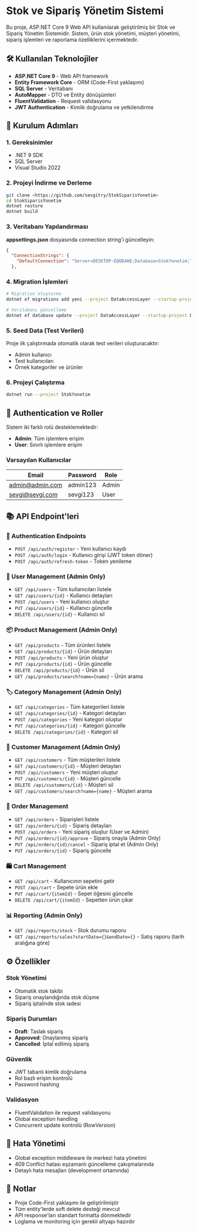 # Stok ve Sipariş Yönetim Sistemi

Bu proje, ASP.NET Core 9 Web API kullanılarak geliştirilmiş bir Stok ve Sipariş Yönetim Sistemidir. Sistem, ürün stok yönetimi, müşteri yönetimi, sipariş işlemleri ve raporlama özelliklerini içermektedir.

## 🛠️ Kullanılan Teknolojiler

- **ASP.NET Core 9** - Web API framework
- **Entity Framework Core** - ORM (Code-First yaklaşımı)
- **SQL Server** - Veritabanı
- **AutoMapper** - DTO ve Entity dönüşümleri
- **FluentValidation** - Request validasyonu
- **JWT Authentication** - Kimlik doğrulama ve yetkilendirme


## 🚀 Kurulum Adımları

### 1. Gereksinimler
- .NET 9 SDK
- SQL Server 
- Visual Studio 2022 

### 2. Projeyi İndirme ve Derleme
```bash
git clone <https://github.com/sevgitry/StokSiparisYonetim>
cd StokSiparisYonetim
dotnet restore
dotnet build
```

### 3. Veritabanı Yapılandırması

**appsettings.json** dosyasında connection string'i güncelleyin:
```json
{
  "ConnectionStrings": {
    "DefaultConnection": "Server=DESKTOP-EQOD4HE;Database=StokYonetim;Trusted_Connection=True;TrustServerCertificate=True;"
  },
```



### 4. Migration İşlemleri

```bash
# Migration oluşturma
dotnet ef migrations add yeni --project DataAccessLayer --startup-project DataAccessLayer

# Veritabanı güncelleme
dotnet ef database update --project DataAccessLayer --startup-project DataAccessLayer

```
### 5. Seed Data (Test Verileri)

Proje ilk çalıştırmada otomatik olarak test verileri oluşturacaktır:
- Admin kullanıcı
- Test kullanıcıları
- Örnek kategoriler ve ürünler

### 6. Projeyi Çalıştırma

```bash
dotnet run --project StokYonetim
```


## 🔐 Authentication ve Roller

Sistem iki farklı rolü desteklemektedir:

- **Admin**: Tüm işlemlere erişim
- **User**: Sınırlı işlemlere erişim

### Varsayılan Kullanıcılar

| Email | Password | Role |
|-------|----------|------|
| admin@admin.com | admin123 | Admin |
| sevgi@sevgi.com | sevgi123 | User |

## 📚 API Endpoint'leri

### 🔐 Authentication Endpoints

- `POST /api/auth/register` - Yeni kullanıcı kaydı
- `POST /api/auth/login` - Kullanıcı girişi (JWT token döner)
- `POST /api/auth/refresh-token` - Token yenileme

### 👥 User Management (Admin Only)

- `GET /api/users` - Tüm kullanıcıları listele
- `GET /api/users/{id}` - Kullanıcı detayları
- `POST /api/users` - Yeni kullanıcı oluştur
- `PUT /api/users/{id}` - Kullanıcı güncelle
- `DELETE /api/users/{id}` - Kullanıcı sil

### 📦 Product Management (Admin Only)

- `GET /api/products` - Tüm ürünleri listele 
- `GET /api/products/{id}` - Ürün detayları
- `POST /api/products` - Yeni ürün oluştur
- `PUT /api/products/{id}` - Ürün güncelle
- `DELETE /api/products/{id}` - Ürün sil
- `GET /api/products/search?name={name}` - Ürün arama

### 🏷️ Category Management (Admin Only)

- `GET /api/categories` - Tüm kategorileri listele
- `GET /api/categories/{id}` - Kategori detayları
- `POST /api/categories` - Yeni kategori oluştur
- `PUT /api/categories/{id}` - Kategori güncelle
- `DELETE /api/categories/{id}` - Kategori sil

### 👤 Customer Management (Admin Only)

- `GET /api/customers` - Tüm müşterileri listele 
- `GET /api/customers/{id}` - Müşteri detayları
- `POST /api/customers` - Yeni müşteri oluştur
- `PUT /api/customers/{id}` - Müşteri güncelle
- `DELETE /api/customers/{id}` - Müşteri sil
- `GET /api/customers/search?name={name}` - Müşteri arama

### 🛒 Order Management

- `GET /api/orders` - Siparişleri listele 
- `GET /api/orders/{id}` - Sipariş detayları
- `POST /api/orders` - Yeni sipariş oluştur (User ve Admin)
- `PUT /api/orders/{id}/approve` - Sipariş onayla (Admin Only)
- `PUT /api/orders/{id}/cancel` - Sipariş iptal et (Admin Only)
- `PUT /api/orders/{id}` - Sipariş güncelle

### 🛍️ Cart Management

- `GET /api/cart` - Kullanıcının sepetini getir
- `POST /api/cart` - Sepete ürün ekle
- `PUT /api/cart/{itemId}` - Sepet öğesini güncelle
- `DELETE /api/cart/{itemId}` - Sepetten ürün çıkar

### 📊 Reporting (Admin Only)

- `GET /api/reports/stock` - Stok durumu raporu
- `GET /api/reports/sales?startDate={}&endDate={}` - Satış raporu (tarih aralığına göre)

## ⚙️ Özellikler

### Stok Yönetimi
- Otomatik stok takibi
- Sipariş onaylandığında stok düşme
- Sipariş iptalinde stok iadesi

### Sipariş Durumları
- **Draft**: Taslak sipariş
- **Approved**: Onaylanmış sipariş
- **Cancelled**: İptal edilmiş sipariş

### Güvenlik
- JWT tabanlı kimlik doğrulama
- Rol bazlı erişim kontrolü
- Password hashing

### Validasyon
- FluentValidation ile request validasyonu
- Global exception handling
- Concurrent update kontrolü (RowVersion)



## 🐛 Hata Yönetimi

- Global exception middleware ile merkezi hata yönetimi
- 409 Conflict hatası eşzamanlı güncelleme çakışmalarında
- Detaylı hata mesajları (development ortamında)

## 📝 Notlar

- Proje Code-First yaklaşımı ile geliştirilmiştir
- Tüm entity'lerde soft delete desteği mevcut
- API response'ları standart formatta dönmektedir
- Loglama ve monitoring için gerekli altyapı hazırdır


